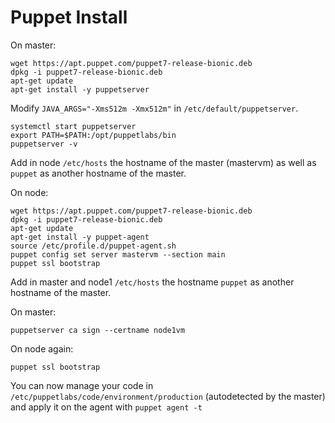 # Puppet Install

On master:

```
wget https://apt.puppet.com/puppet7-release-bionic.deb
dpkg -i puppet7-release-bionic.deb
apt-get update
apt-get install -y puppetserver
```

Modify `JAVA_ARGS="-Xms512m -Xmx512m"` in `/etc/default/puppetserver`.

```
systemctl start puppetserver
export PATH=$PATH:/opt/puppetlabs/bin
puppetserver -v
```

Add in node `/etc/hosts` the hostname of the master (mastervm) as well
as `puppet` as another hostname of the master.

On node:

```
wget https://apt.puppet.com/puppet7-release-bionic.deb
dpkg -i puppet7-release-bionic.deb
apt-get update
apt-get install -y puppet-agent
source /etc/profile.d/puppet-agent.sh
puppet config set server mastervm --section main
puppet ssl bootstrap
```

Add in master and node1 `/etc/hosts` the hostname `puppet` as another hostname of the master.

On master:

```
puppetserver ca sign --certname node1vm
```

On node again:

```
puppet ssl bootstrap
```

You can now manage your code in `/etc/puppetlabs/code/environment/production`
(autodetected by the master)
and apply it on the agent with `puppet agent -t`
